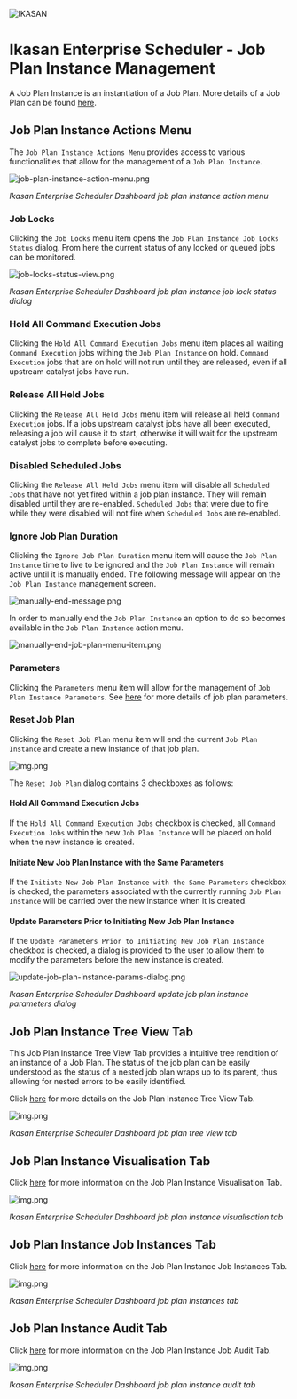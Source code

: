 ![IKASAN](../../../../developer/docs/quickstart-images/Ikasan-title-transparent.png)

# Ikasan Enterprise Scheduler - Job Plan Instance Management
A Job Plan Instance is an instantiation of a Job Plan. More details of a Job Plan can be found [here](../job-plans/job-plan-templates.md).

## Job Plan Instance Actions Menu
The `Job Plan Instance Actions Menu` provides access to various functionalities that allow for the management of a `Job Plan Instance`.

![job-plan-instance-action-menu.png](../../../images/job-plan-instance-action-menu.png)

*Ikasan Enterprise Scheduler Dashboard job plan instance action menu*

### Job Locks
Clicking the `Job Locks` menu item opens the `Job Plan Instance Job Locks Status` dialog. From here the current status of any locked or queued jobs can be monitored. 

![job-locks-status-view.png](../../../images/job-locks-status-view.png)

*Ikasan Enterprise Scheduler Dashboard job plan instance job lock status dialog*

### Hold All Command Execution Jobs
Clicking the `Hold All Command Execution Jobs` menu item places all waiting `Command Execution` jobs withing the `Job Plan Instance` on hold. `Command Execution` jobs
that are on hold will not run until they are released, even if all upstream catalyst jobs have run.

### Release All Held Jobs
Clicking the `Release All Held Jobs` menu item will release all held `Command Execution` jobs. If a jobs upstream catalyst jobs have all been executed, releasing a
job will cause it to start, otherwise it will wait for the upstream catalyst jobs to complete before executing.

### Disabled Scheduled Jobs
Clicking the `Release All Held Jobs` menu item will disable all `Scheduled Jobs` that have not yet fired within a job plan instance. They will remain disabled
until they are re-enabled. `Scheduled Jobs` that were due to fire while they were disabled will not fire when `Scheduled Jobs` are re-enabled.

### Ignore Job Plan Duration
Clicking the `Ignore Job Plan Duration` menu item will cause the `Job Plan Instance` time to live to be ignored and the `Job Plan Instance` will remain active
until it is manually ended. The following message will appear on the `Job Plan Instance` management screen.

![manually-end-message.png](../../../images/manually-end-message.png)

In order to manually end the `Job Plan Instance` an option to do so becomes available in the `Job Plan Instance` action menu.

![manually-end-job-plan-menu-item.png](../../../images/manually-end-job-plan-menu-item.png)

### Parameters
Clicking the `Parameters` menu item will allow for the management of `Job Plan Instance Parameters`. See [here](../../job-orchestration/core/job-plan-parameters.md)
for more details of job plan parameters.

### Reset Job Plan
Clicking the `Reset Job Plan` menu item will end the current `Job Plan Instance` and create a new instance of that job plan.

![img.png](../../../images/reset-job-plan-confirm.png)

The `Reset Job Plan` dialog contains 3 checkboxes as follows:

#### Hold All Command Execution Jobs
If the `Hold All Command Execution Jobs` checkbox is checked, all `Command Execution Jobs` within the new `Job Plan Instance` will be placed on hold when the new instance is created.

#### Initiate New Job Plan Instance with the Same Parameters
If the `Initiate New Job Plan Instance with the Same Parameters` checkbox is checked, the parameters associated with the currently 
running `Job Plan Instance` will be carried over the new instance when it is created.

#### Update Parameters Prior to Initiating New Job Plan Instance
If the `Update Parameters Prior to Initiating New Job Plan Instance` checkbox is checked, a dialog is provided to the user to allow them to
modify the parameters before the new instance is created.

![update-job-plan-instance-params-dialog.png](../../../images/update-job-plan-instance-params-dialog.png)

*Ikasan Enterprise Scheduler Dashboard update job plan instance parameters dialog*

## Job Plan Instance Tree View Tab
This Job Plan Instance Tree View Tab provides a intuitive tree rendition of an instance of a Job Plan. The status of the job 
plan can be easily understood as the status of a nested job plan wraps up to its parent, thus allowing for nested errors to be 
easily identified.

Click [here](./job-plan-instance-tree-view-tab.md) for more details on the Job Plan Instance Tree View Tab.

![img.png](../../../images/job-plan-instance-tree-view.png)

*Ikasan Enterprise Scheduler Dashboard job plan tree view tab*

## Job Plan Instance Visualisation Tab
Click [here](./job-plan-instance-visualisation-tab.md) for more information on the Job Plan Instance Visualisation Tab.

![img.png](../../../images/job-plan-instance-visualisation-tab.png)

*Ikasan Enterprise Scheduler Dashboard job plan instance visualisation tab*

## Job Plan Instance Job Instances Tab
Click [here](./job-plan-instance-job-instances-tab.md) for more information on the Job Plan Instance Job Instances Tab.

![img.png](../../../images/job-plan-instance-job-instances-tab.png)

*Ikasan Enterprise Scheduler Dashboard job plan instances tab*

## Job Plan Instance Audit Tab
Click [here](./job-plan-instance-job-audit-tab.md) for more information on the Job Plan Instance Job Audit Tab.

![img.png](../../../images/job-plan-instance-audit-tab.png)

*Ikasan Enterprise Scheduler Dashboard job plan instance audit tab*
